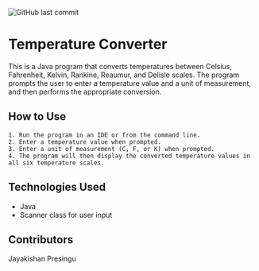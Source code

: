 ![GitHub last commit](https://img.shields.io/github/last-commit/Jaykishan97/TemperatureConverterApp)
# Temperature Converter
This is a Java program that converts temperatures between Celsius, Fahrenheit, Kelvin, Rankine, Reaumur, and Delisle scales. The program prompts the user to enter a temperature value and a unit of measurement, and then performs the appropriate conversion.

## How to Use
    1. Run the program in an IDE or from the command line.
    2. Enter a temperature value when prompted.
    3. Enter a unit of measurement (C, F, or K) when prompted.
    4. The program will then display the converted temperature values in all six temperature scales.

## Technologies Used
* Java
* Scanner class for user input

## Contributors
Jayakishan Presingu
